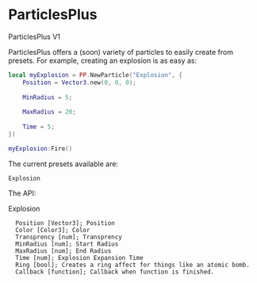 # ParticlesPlus

ParticlesPlus V1

ParticlesPlus offers a (soon) variety of particles to easily create from presets. For example, creating an explosion is as easy as:

```lua
local myExplosion = PP.NewParticle("Explosion", {
    Position = Vector3.new(0, 0, 0);
    
    MinRadius = 5;
    
    MaxRadius = 20;
    
    Time = 5;
})

myExplosion:Fire()
```

The current presets available are:  

`Explosion`  

The API:  

Explosion
```
  Position [Vector3]; Position
  Color [Color3]; Color
  Transprency [num]; Transprency
  MinRadius [num]; Start Radius
  MaxRadius [num]; End Radius
  Time [num]; Explosion Expansion Time
  Ring [bool]; Creates a ring affect for things like an atomic bomb.
  Callback [function]; Callback when function is finished.
```
